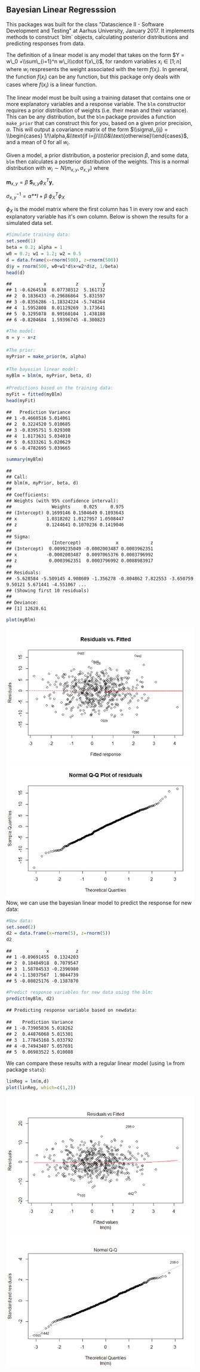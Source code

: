 Bayesian Linear Regresssion
---------------------------

This packages was built for the class "Datascience II - Software Development and Testing" at Aarhus University, January 2017. It implements methods to construct ´blm´ objects, calculating posterior distributions and predicting responses from data.

The definition of a linear model is any model that takes on the form $Y = w\_0 +\\sum\_{i=1}^n w\_i\\cdot f(x\_i)$, for random variables *x*<sub>*i*</sub> ∈ \[1; *n*\] where *w*<sub>*i*</sub> respresents the weight associated with the term *f*(*x*<sub>*i*</sub>). In general, the function *f*(*x*<sub>*i*</sub>) can be any function, but this package only deals with cases where *f*(*x*<sub>*i*</sub>) is a linear function.

The linear model must be built using a training dataset that contains one or more explanatory variables and a response variable. The `blm` constructor requires a prior distribution of weights (i.e. their mean and their variance). This can be any distribution, but the `blm` package provides a function `make_prior` that can construct this for you, based on a given prior precision, *α*. This will output a covariance matrix of the form $\\sigma\_{ij} = \\begin{cases} 1/\\alpha,&\\text{if i=j}\\\\0&\\text{otherwise}\\end{cases}$, and a mean of 0 for all *w*<sub>*i*</sub>.

Given a model, a prior distribution, a posterior precision *β*, and some data, `blm` then calculates a posterior distribution of the weights. This is a normal distribution with *w*<sub>*i*</sub> ∼ *N*(*m*<sub>*x*, *y*</sub>, *σ*<sub>*x*, *y*</sub>) where

**m**<sub>*x*, *y*</sub> = *β* **S**<sub>*x*, *y*</sub>*ϕ*<sub>*X*</sub><sup>*T*</sup>**y**,

*σ*<sub>*x*, *y*</sub><sup>−1</sup> = *α**I* + *β* *ϕ*<sub>*X*</sub><sup>*T*</sup>*ϕ*<sub>*X*</sub>

*ϕ*<sub>*X*</sub> is the model matrix where the first column has 1 in every row and each explanatory variable has it's own column. Below is shown the results for a simulated data set.

``` r
#Simulate training data:
set.seed(1)
beta = 0.2; alpha = 1
w0 = 0.2; w1 = 1.2; w2 = 0.5
d = data.frame(x=rnorm(500), z=rnorm(500))
d$y = rnorm(500, w0+w1*d$x+w2*d$z, 1/beta)
head(d)
```

    ##            x           z         y
    ## 1 -0.6264538  0.07730312  5.161732
    ## 2  0.1836433 -0.29686864  5.831597
    ## 3 -0.8356286 -1.18324224 -5.748264
    ## 4  1.5952808  0.01129269  3.173641
    ## 5  0.3295078  0.99160104  1.438188
    ## 6 -0.8204684  1.59396745 -8.300823

``` r
#The model:
m = y ~ x+z

#The prior:
myPrior = make_prior(m, alpha)

#The bayesian linear model:
myBlm = blm(m, myPrior, beta, d)

#Predictions based on the training data:
myFit = fitted(myBlm)
head(myFit)
```

    ##   Prediction Variance
    ## 1 -0.4668516 5.014061
    ## 2  0.3224520 5.010685
    ## 3 -0.8395751 5.029308
    ## 4  1.8173631 5.034010
    ## 5  0.6333261 5.020629
    ## 6 -0.4782695 5.039665

``` r
summary(myBlm)
```

    ## 
    ## Call:
    ## blm(m, myPrior, beta, d)
    ## 
    ## Coefficients:
    ## Weights (with 95% confidence interval):
    ##               Weights     0.025     0.975
    ## (Intercept) 0.1699146 0.1504649 0.1893643
    ## x           1.0318202 1.0127957 1.0508447
    ## z           0.1244641 0.1070236 0.1419046
    ## 
    ## Sigma:
    ##               (Intercept)             x            z
    ## (Intercept)  0.0099235049 -0.0002003487 0.0003962351
    ## x           -0.0002003487  0.0097065376 0.0003796992
    ## z            0.0003962351  0.0003796992 0.0088983917
    ## 
    ## Residuals:
    ## -5.628584 -5.509145 4.908689 -1.356278 -0.804862 7.822553 -3.650759 9.50121 5.671441 -4.551067 ...
    ## (Showing first 10 residuals)
    ## 
    ## Deviance:
    ## [1] 12628.61

``` r
plot(myBlm)
```

![](README_files/figure-markdown_github/myBlm-1.png)![](README_files/figure-markdown_github/myBlm-2.png) Now, we can use the bayesian linear model to predict the response for new data:

``` r
#New data:
set.seed(2)
d2 = data.frame(x=rnorm(5), z=rnorm(5))
d2
```

    ##             x          z
    ## 1 -0.89691455  0.1324203
    ## 2  0.18484918  0.7079547
    ## 3  1.58784533 -0.2396980
    ## 4 -1.13037567  1.9844739
    ## 5 -0.08025176 -0.1387870

``` r
#Predict response variables for new data using the blm:
predict(myBlm, d2)
```

    ## Predicting response variable based on newdata:

    ##    Prediction Variance
    ## 1 -0.73905836 5.018262
    ## 2  0.44876068 5.015301
    ## 3  1.77845168 5.033792
    ## 4 -0.74943407 5.057691
    ## 5  0.06983522 5.010088

We can compare these results with a regular linear model (using `lm` from package `stats`):

``` r
linReg = lm(m,d)
plot(linReg, which=c(1,2))
```

![](README_files/figure-markdown_github/lm-1.png)![](README_files/figure-markdown_github/lm-2.png)
